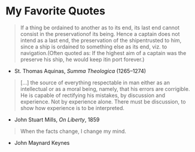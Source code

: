 # My Favorite Quotes

> If a thing be ordained to another as to its end, its last end cannot consist in the preservationof its being. Hence a captain does not intend as a last end, the preservation of the shipentrusted to him, since a ship is ordained to something else as its end, viz. to navigation.(Often quoted as: If the highest aim of a captain was the preserve his ship, he would keep itin port forever.)
- St. Thomas Aquinas, _Summa Theologica_ (1265–1274)

> [...] the source of everything respectable in man either as an intellectual or as a moral being, namely, that his errors are corrigible. He is capable of rectifying his mistakes, by discussion and experience. Not by experience alone. There must be discussion, to show how experience is to be interpreted.
- John Stuart Mills, _On Liberty_, 1859

> When the facts change, I change my mind.
- John Maynard Keynes